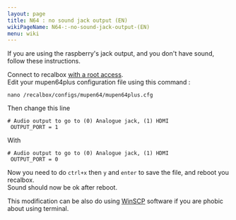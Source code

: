 ```yaml
---
layout: page
title: N64 : no sound jack output (EN)
wikiPageName: N64-:-no-sound-jack-output-(EN)
menu: wiki
---
```


If you are using the raspberry's jack output, and you don't have sound, follow these instructions.   

Connect to recalbox [with a root access](https://github.com/digitalLumberjack/recalbox-os/wiki/Root-access-on-terminal-%28EN%29).   
Edit your mupen64plus configuration file using this command :    

`nano /recalbox/configs/mupen64/mupen64plus.cfg`

Then change this line   

```
# Audio output to go to (0) Analogue jack, (1) HDMI
 OUTPUT_PORT = 1
```

With

```
# Audio output to go to (0) Analogue jack, (1) HDMI
 OUTPUT_PORT = 0
```

Now you need to do `ctrl+x` then `y` and `enter` to save the file, and reboot you recalbox.   
Sound should now be ok after reboot.

This modification can be also do using [WinSCP](https://github.com/digitalLumberjack/recalbox-os/wiki/Network-access-with-WinSCP-%28EN%29) software if you are phobic about using terminal.
